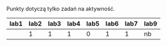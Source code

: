 Punkty dotyczą tylko zadań na aktywność.

| lab1 | lab2 | lab3 | lab4 | lab5 | lab6 | lab7 | lab9 |
|------|------|------|------|------|------|------|------|
|      |    1 |    1 |    1 |    0 |    1 |    1 | nb   |
